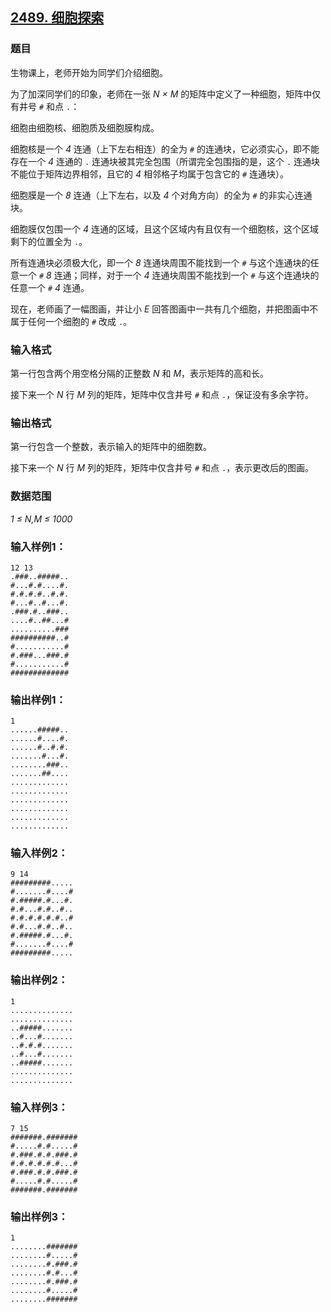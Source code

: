 ## [2489. 细胞探索](https://www.acwing.com/problem/content/2491/)

### 题目

生物课上，老师开始为同学们介绍细胞。

为了加深同学们的印象，老师在一张 *N × M* 的矩阵中定义了一种细胞，矩阵中仅有井号 `#` 和点 `.`：

细胞由细胞核、细胞质及细胞膜构成。

细胞核是一个 *4* 连通（上下左右相连）的全为 `#` 的连通块，它必须实心，即不能存在一个 *4* 连通的 `.` 连通块被其完全包围（所谓完全包围指的是，这个 `.` 连通块不能位于矩阵边界相邻，且它的 *4* 相邻格子均属于包含它的 `#` 连通块）。

细胞膜是一个 *8* 连通（上下左右，以及 *4* 个对角方向）的全为 `#` 的非实心连通块。

细胞膜仅包围一个 *4* 连通的区域，且这个区域内有且仅有一个细胞核，这个区域剩下的位置全为 `.`。

所有连通块必须极大化，即一个 *8* 连通块周围不能找到一个 `#` 与这个连通块的任意一个 `#` *8* 连通；同样，对于一个 *4* 连通块周围不能找到一个 `#` 与这个连通块的任意一个 `#` *4* 连通。

现在，老师画了一幅图画，并让小 *E* 回答图画中一共有几个细胞，并把图画中不属于任何一个细胞的 `#` 改成 `.`。

### 输入格式

第一行包含两个用空格分隔的正整数 *N* 和 *M*，表示矩阵的高和长。

接下来一个 *N* 行 *M* 列的矩阵，矩阵中仅含井号 `#` 和点 `.`，保证没有多余字符。

### 输出格式

第一行包含一个整数，表示输入的矩阵中的细胞数。

接下来一个 *N* 行 *M* 列的矩阵，矩阵中仅含井号 `#` 和点 `.`，表示更改后的图画。

### 数据范围

*1 ≤ N,M ≤ 1000*

### 输入样例1：

```
12 13
.###..#####..
#...#.#....#.
#.#.#.#..#.#.
#...#..#...#.
.###.#..###..
....#..##...#
..........###
##########..#
#...........#
#.###...###.#
#...........#
#############
```

### 输出样例1：

```
1
......#####..
......#....#.
......#..#.#.
.......#...#.
........###..
.......##....
.............
.............
.............
.............
.............
.............
```

### 输入样例2：

```
9 14
#########.....
#.......#....#
#.#####.#...#.
#.#...#.#..#..
#.#.#.#.#.#..#
#.#...#.#..#..
#.#####.#...#.
#.......#....#
#########.....
```

### 输出样例2：

```
1
..............
..............
..#####.......
..#...#.......
..#.#.#.......
..#...#.......
..#####.......
..............
..............
```

### 输入样例3：

```
7 15
#######.#######
#.....#.#.....#
#.###.#.#.###.#
#.#.#.#.#.#...#
#.###.#.#.###.#
#.....#.#.....#
#######.#######
```

### 输出样例3：

```
1
........#######
........#.....#
........#.###.#
........#.#...#
........#.###.#
........#.....#
........#######
```
